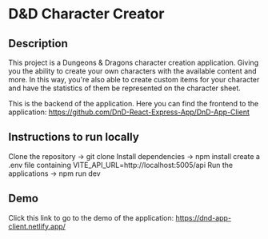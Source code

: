 # D&D Character Creator

## Description

This project is a Dungeons & Dragons character creation application. Giving you the ability to create your own characters with the available content and more. In this way, you're also able to create custom items for your character and have the statistics of them be represented on the character sheet.

This is the backend of the application.
Here you can find the frontend to the application: https://github.com/DnD-React-Express-App/DnD-App-Client

## Instructions to run locally

Clone the repository -> git clone
Install dependencies -> npm install
create a .env file containing VITE_API_URL=http://localhost:5005/api
Run the applications -> npm run dev

## Demo

Click this link to go to the demo of the application: https://dnd-app-client.netlify.app/
